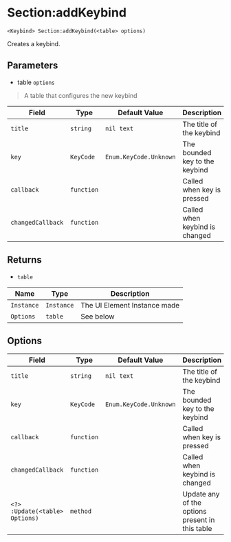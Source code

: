 # Section:addKeybind
```
<Keybind> Section:addKeybind(<table> options)
```
Creates a keybind.

## Parameters
* table `options`
> A table that configures the new keybind

| Field             | Type       | Default Value          | Description                    |
| ----------------- | ---------- | ---------------------- | ------------------------------ |
| `title`           | `string`   | `nil text`             | The title of the keybind       |
| `key`             | `KeyCode`  | `Enum.KeyCode.Unknown` | The bounded key to the keybind |
| `callback`        | `function` |                        | Called when key is pressed     |
| `changedCallback` | `function` |                        | Called when keybind is changed |

## Returns
* `table`

| Name       | Type       | Description                  |
| ---------- | ---------- | ---------------------------- |
| `Instance` | `Instance` | The UI Element Instance made |
| `Options`  | `table`    | See below                    |

## Options
| Field                          | Type       | Default Value          | Description                                     |
| ------------------------------ | ---------- | ---------------------- | ----------------------------------------------- |
| `title`                        | `string`   | `nil text`             | The title of the keybind                        |
| `key`                          | `KeyCode`  | `Enum.KeyCode.Unknown` | The bounded key to the keybind                  |
| `callback`                     | `function` |                        | Called when key is pressed                      |
| `changedCallback`              | `function` |                        | Called when keybind is changed                  |
| `<?> :Update(<table> Options)` | `method`   |                        | Update any of the options present in this table |